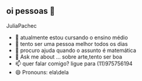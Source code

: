 ## oi pessoas 👋

JuliaPachec


- 🌱 atualmente estou cursando o ensino médio
- 👯 tento ser uma pessoa melhor todos os dias 
- 🤔 procuro ajuda quando o assunto é matemática
- 💬 Ask me about ... sobre arte,tento ser boa
- 📫 quer falar comigo? ligue para (11)975756194
- 😄 Pronouns: ela\dela
